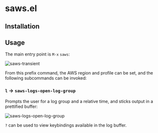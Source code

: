 # saws.el

## Installation

## Usage

The main entry point is `M-x` `saws`:

![saws-transient](https://github.com/user-attachments/assets/3bdcff76-fd89-4538-ac51-df71ac9efb59)

From this prefix command, the AWS region and profile can be set, and the following subcommands can be invoked:

### `l` -> `saws-logs-open-log-group`

Prompts the user for a log group and a relative time, and sticks output in a prettified buffer:

![saws-logs-open-log-group](https://github.com/LaurenceWarne/prefab.el/assets/17688577/53ea7508-65c5-4d0e-9d6c-1b84626118ed)

`?` can be used to view keybindings available in the log buffer.
